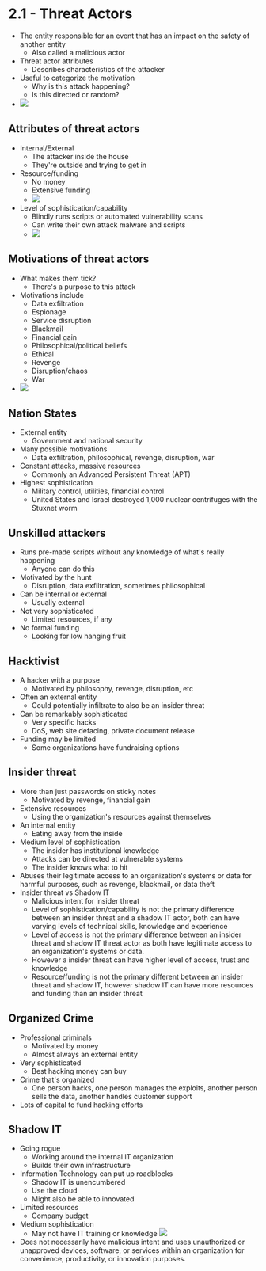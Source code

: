 # 2.1 - Threat Actors
- The entity responsible for an event that has an impact on the safety of another entity
	- Also called a malicious actor
- Threat actor attributes
	- Describes characteristics of the attacker
- Useful to categorize the motivation
	- Why is this attack happening?
	- Is this directed or random?
- ![](assets/Pasted%20image%2020240923142532.png)
## Attributes of threat actors
- Internal/External
	- The attacker inside the house
	- They're outside and trying to get in
- Resource/funding
	- No money
	- Extensive funding
	- ![](assets/Pasted%20image%2020240923142545.png)
- Level of sophistication/capability
	- Blindly runs scripts or automated vulnerability scans
	- Can write their own attack malware and scripts
	- ![](assets/Pasted%20image%2020240923142553.png)
## Motivations of threat actors
- What makes them tick?
	- There's a purpose to this attack
- Motivations include
	- Data exfiltration
	- Espionage
	- Service disruption
	- Blackmail
	- Financial gain
	- Philosophical/political beliefs
	- Ethical
	- Revenge
	- Disruption/chaos
	- War
- ![](assets/Pasted%20image%2020240923142605.png)
## Nation States
- External entity
	- Government and national security
- Many possible motivations
	- Data exfiltration, philosophical, revenge, disruption, war
- Constant attacks, massive resources
	- Commonly an Advanced Persistent Threat (APT)
- Highest sophistication
	- Military control, utilities, financial control
	- United States and Israel destroyed 1,000 nuclear centrifuges with the Stuxnet worm
## Unskilled attackers
- Runs pre-made scripts without any knowledge of what's really happening
	- Anyone can do this
- Motivated by the hunt
	- Disruption, data exfiltration, sometimes philosophical
- Can be internal or external
	- Usually external
- Not very sophisticated
	- Limited resources, if any
- No formal funding
	- Looking for low hanging fruit
## Hacktivist
- A hacker with a purpose
	- Motivated by philosophy, revenge, disruption, etc
- Often an external entity
	- Could potentially infiltrate to also be an insider threat
- Can be remarkably sophisticated
	- Very specific hacks
	- DoS, web site defacing, private document release
- Funding may be limited
	- Some organizations have fundraising options
## Insider threat
- More than just passwords on sticky notes
	- Motivated by revenge, financial gain
- Extensive resources
	- Using the organization's resources against themselves
- An internal entity
	- Eating away from the inside
- Medium level of sophistication
	- The insider has institutional knowledge
	- Attacks can be directed at vulnerable systems
	- The insider knows what to hit
- Abuses their legitimate access to an organization's systems or data for harmful purposes, such as revenge, blackmail, or data theft
- Insider threat vs Shadow IT
	- Malicious intent for insider threat
	- Level of sophistication/capability is not the primary difference between an insider threat and a shadow IT actor, both can have varying levels of technical skills, knowledge and experience
	- Level of access is not the primary difference between an insider threat and shadow IT threat actor as both have legitimate access to an organization's systems or data.
	- However a insider threat can have higher level of access, trust and knowledge
	- Resource/funding is not the primary different between an insider threat and shadow IT, however shadow IT can have more resources and funding than an insider threat
## Organized Crime
- Professional criminals
	- Motivated by money
	- Almost always an external entity
- Very sophisticated
	- Best hacking money can buy
- Crime that's organized
	- One person hacks, one person manages the exploits, another person sells the data, another handles customer support
- Lots of capital to fund hacking efforts
## Shadow IT
- Going rogue
	- Working around the internal IT organization
	- Builds their own infrastructure
- Information Technology can put up roadblocks
	- Shadow IT is unencumbered
	- Use the cloud
	- Might also be able to innovated
- Limited resources
	- Company budget
- Medium sophistication
	- May not have IT training or knowledge
![](Pasted%20image%2020240907121344.png)
- Does not necessarily have malicious intent and uses unauthorized or unapproved devices, software, or services within an organization for convenience, productivity, or innovation purposes.